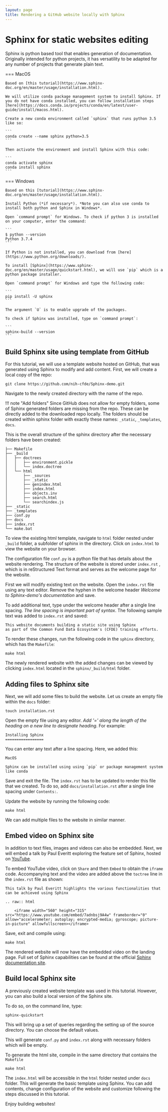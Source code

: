 ```yaml
---
layout: page
title: Rendering a GitHub website locally with Sphinx
---
```


Sphinx for static websites editing
==================================

Sphinx is python based tool that enables generation of documentation. Originally intended for python projects, it has versatility to be adapted for any number of projects that generate plain text.

===  MacOS

    Based on [this tutorial](https://www.sphinx-doc.org/en/master/usage/installation.html).

    We will utilize conda package management system to install Sphinx. If you do not have conda installed, you can follow installation steps [here](https://docs.conda.io/projects/conda/en/latest/user-guide/install/macos.html).

    Create a new conda environment called `sphinx` that runs python 3.5 like so:

    ```
    conda create --name sphinx python=3.5
    ```

    Then activate the environment and install Sphinx with this code:

    ```
    conda activate sphinx
    conda install sphinx
    ```

=== Windows

    Based on this [tutorial](https://www.sphinx-doc.org/en/master/usage/installation.html).

    Install Python (*if necessary*). *Note you can also use conda to install both python and Sphinx in Windows*.

    Open `command prompt` for Windows. To check if python 3 is installed on your computer, enter the command:

    ```
    $ python --version
    Python 3.7.4
    ```

    If Python is not installed, you can download from [here](https://www.python.org/downloads/).

    To install [Sphinx](https://www.sphinx-doc.org/en/master/usage/quickstart.html), we will use `pip` which is a python package installer.

    Open `command prompt` for Windows and type the following code:

    ```
    pip install -U sphinx
    ```

    The argument `U` is to enable upgrade of the packages.

    To check if Sphinx was installed, type on `command prompt`:

    ```
    sphinx-build --version
    ```

Build Sphinx site using template from GitHub
--------------------------------------------    

For this tutorial, we will use a template website hosted on GitHub, that was generated using Sphinx to modify and add content. First, we will create a local copy of the repo:

```
git clone https://github.com/nih-cfde/Sphinx-demo.git
```

Navigate to the newly created directory with the name of the repo.  

!!! note "Add folders"
    Since GitHub does not allow for empty folders, some of Sphinx generated folders are missing from the repo. These can be directly added to the downloaded repo locally. The folders should be created within sphinx folder with exactly these names: `_static`, `_templates`, `docs`.

This is the overall structure of the sphinx directory after the necessary folders have been created:

```
├── Makefile
├── _build
│   ├── doctrees
│   │   ├── environment.pickle
│   │   └── index.doctree
│   └── html
│       ├── _sources
│       ├── _static
│       ├── genindex.html
│       ├── index.html
│       ├── objects.inv
│       ├── search.html
│       └── searchindex.js
├── _static
├── _templates
├── conf.py
├── docs
├── index.rst
└── make.bat
```

To view the existing html template, navigate to `html` folder nested under `_build` folder, a subfolder of sphinx in the directory. Click on `index.html` to view the website on your browser.

The configuration file `conf.py` is a python file that has details about the website rendering. The structure of the website is stored under `index.rst` , which is in reStructured Text format and serves as the welcome page for the website.

First we will modify existing text on the website. Open the `index.rst` file using any text editor. Remove the hyphen in the welcome header *Welcome to Sphinx-demo's documentation* and save.

To add additional text, type under the welcome header after a single line spacing. *The line spacing is important part of syntax*. The following sample text was added  to `index.rst` and saved:

```
This website documents building a static site using Sphinx
as part of the Common Fund Data Ecosystem's (CFDE) training efforts.
```

To render these changes, run the following code in the `sphinx` directory, which has the `Makefile`:

```
make html
```

The newly rendered website with the added changes can be viewed by clicking `index.html` located in the `sphinx/_build/html` folder.

Adding files to Sphinx site
----------------------------  

Next, we will add some files to build the website. Let us create an empty file within the `docs` folder:

```
touch installation.rst
```

Open the empty file using any editor. *Add '=' along the length of the heading on a new line to designate heading*. For example:

```
Installing Sphinx
=================
```

You can enter any text after a line spacing. Here, we added this:

```
MacOS

Sphinx can be installed using using `pip` or package management system like conda
```

Save and exit the file.
The `index.rst` has to be updated to render this file that we created. To do so, add `docs/installation.rst` after a single line spacing under `Contents:`.

Update the website by running the following code:

```
make html
```

We can add multiple files to the website in similar manner.

Embed video on Sphinx site
---------------------------

In addition to text files, images and videos can also be embedded. Next, we will embed a talk by Paul Everitt exploring the feature set of Sphinx, hosted on [YouTube](https://www.youtube.com/watch?v=7adnbsj9A4w).

To embed YouTube video, click on `Share` and then `Embed` to obtain the `iframe` code. Accompanying text and the video are added above the `toctree` line in the `index.rst` file as shown:

```
This talk by Paul Everitt highlights the various functionalities that can be achieved using Sphinx

.. raw:: html

    <iframe width="560" height="315" src="https://www.youtube.com/embed/7adnbsj9A4w" frameborder="0" allow="accelerometer; autoplay; encrypted-media; gyroscope; picture-in-picture" allowfullscreen></iframe>
```

Save, exit and compile using:

```
make html
```

The rendered website will now have the embedded video on the landing page. Full set of Sphinx capabilities can be found at the official [Sphinx documentation site](https://www.sphinx-doc.org/en/master/).

Build local Sphinx site
------------------------

A previously created website template was used in this tutorial. However, you can also build a local version of the Sphinx site.

To do so, on the command line, type:

```
sphinx-quickstart
```

This will bring up a set of queries regarding the setting up of the source directory. You can choose the default values.

This will generate `conf.py` and `index.rst` along with necessary folders which will be empty.

To generate the html site, compile in the same directory that contains the `Makefile`

```
make html
```

The `index.html` will be accessible in the `html` folder nested under `docs` folder. This will generate the basic template using Sphinx. You can add contents, change configuration of the website and customize following the steps discussed in this tutorial.

Enjoy building websites!
